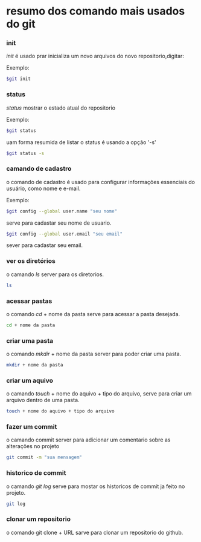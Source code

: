 # resumo dos comando mais usados do git

### init

*init* é usado prar inicializa um novo arquivos do novo repositorio,digitar:

Exemplo:

```bash
$git init
```

### status

*status* mostrar o estado atual do repositorio

Exemplo:
```bash
$git status
```
uam forma resumida de listar o status é usando a opção '-s'

```bash
$git status -s
```


 ### camando de cadastro 

 o comando de cadastro é usado para configurar informações essenciais do usuário, como nome e e-mail.

 Exemplo:
```bash
$git config --global user.name "seu nome"
```
serve para cadastar seu nome de usuario.


```bash
$git config --global user.email "seu email"
```
sever para cadastar seu email.


### ver os diretórios

o camando *ls* server para os diretorios.

```bash
ls
```

### acessar pastas

o comando *cd* + nome da pasta serve para acessar a pasta desejada.
```bash
cd + nome da pasta
```

### criar uma pasta

o comando *mkdir* + nome da pasta server para poder criar uma pasta.

```bash
mkdir + nome da pasta
```

### criar um aquivo 

o camando *touch* + nome do aquivo + tipo do arquivo, serve para criar um arquivo dentro de uma pasta.

```bash
touch + nome do aquivo + tipo do arquivo
```

### fazer um commit

o camando commit server para adicionar um comentario sobre as alterações no projeto

```bash
git commit -m "sua mensagem"
```

### historico de commit

o camando *git log* serve para mostar os historicos de commit ja feito no projeto.

```bash
git log
```

### clonar um repositorio

o comando git clone + URL sarve para clonar um repositorio do github.
